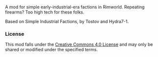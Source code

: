 A mod for simple early-industrial-era factions in Rimworld. Repeating firearms? Too high tech for these folks.

Based on Simple Industrial Factions, by Tostov and Hydra7-1.

### License
This mod falls under the [Creative Commons 4.0 License](https://creativecommons.org/licenses/by-nc-sa/4.0/) and may only be shared or modified under the specified terms.
